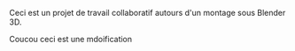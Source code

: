 Ceci est un projet de travail collaboratif autours d'un montage sous Blender 3D.

Coucou ceci est une mdoification